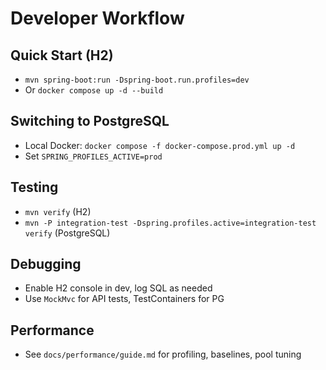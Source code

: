 # Developer Workflow

## Quick Start (H2)
- `mvn spring-boot:run -Dspring-boot.run.profiles=dev`
- Or `docker compose up -d --build`

## Switching to PostgreSQL
- Local Docker: `docker compose -f docker-compose.prod.yml up -d`
- Set `SPRING_PROFILES_ACTIVE=prod`

## Testing
- `mvn verify` (H2)
- `mvn -P integration-test -Dspring.profiles.active=integration-test verify` (PostgreSQL)

## Debugging
- Enable H2 console in dev, log SQL as needed
- Use `MockMvc` for API tests, TestContainers for PG

## Performance
- See `docs/performance/guide.md` for profiling, baselines, pool tuning
